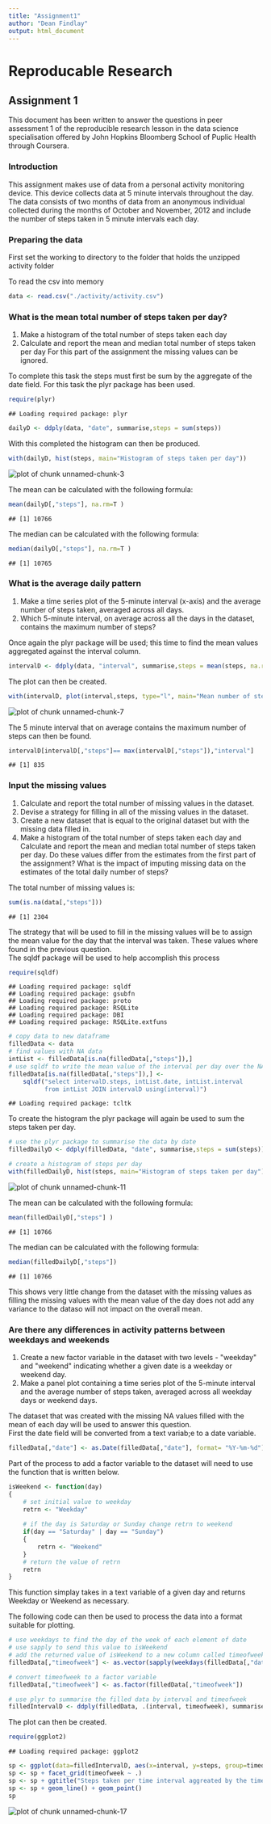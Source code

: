 ```yaml
---
title: "Assignment1"
author: "Dean Findlay"
output: html_document
---
```

# Reproducable Research  
## Assignment 1

This document has been written to answer the questions in  peer assessment 1 of 
the reproducible research lesson in the data science specialisation offered by 
John Hopkins Bloomberg School of Puplic Health through Coursera.  

### Introduction

This assignment makes use of data from a personal activity monitoring device. This device collects data at 5 minute intervals throughout the day. The data consists of two months of data from an anonymous individual collected during the months of October and November, 2012 and include the number of steps taken in 5 minute intervals each day.


### Preparing the data

First set the working to directory to the folder that holds the unzipped activity folder

To read the csv into memory

```r
data <- read.csv("./activity/activity.csv")
```


### What is the mean total number of steps taken per day?
1. Make a histogram of the total number of steps taken each day
2. Calculate and report the mean and median total number of steps taken per day
For this part of the assignment the missing values can be ignored.

To complete this task the steps must first be sum by the aggregate of the date 
field. For this task the plyr package has been used. 

```r
require(plyr)
```

```
## Loading required package: plyr
```

```r
dailyD <- ddply(data, "date", summarise,steps = sum(steps))
```

With this completed the histogram can then be produced.

```r
with(dailyD, hist(steps, main="Histogram of steps taken per day"))
```

![plot of chunk unnamed-chunk-3](figure/unnamed-chunk-3.png) 

The mean can be calculated with the following formula:

```r
mean(dailyD[,"steps"], na.rm=T )
```

```
## [1] 10766
```

The median can be calculated with the following formula:

```r
median(dailyD[,"steps"], na.rm=T )
```

```
## [1] 10765
```

### What is the average daily pattern
1. Make a time series plot of the 5-minute interval (x-axis) and the average number of steps taken, averaged across all days.
2. Which 5-minute interval, on average across all the days in the dataset, contains the maximum number of steps?

Once again the plyr package will be used; this time to find the mean values aggregated against the interval column.

```r
intervalD <- ddply(data, "interval", summarise,steps = mean(steps, na.rm=T))
```

The plot can then be created.

```r
with(intervalD, plot(interval,steps, type="l", main="Mean number of steps per interval averaged over all days"))
```

![plot of chunk unnamed-chunk-7](figure/unnamed-chunk-7.png) 

The 5 minute interval that on average contains the maximum number of steps can then be found.

```r
intervalD[intervalD[,"steps"]== max(intervalD[,"steps"]),"interval"]
```

```
## [1] 835
```

### Input the missing values
1. Calculate and report the total number of missing values in the dataset.
2. Devise a strategy for filling in all of the missing values in the dataset.
3. Create a new dataset that is equal to the original dataset but with the missing data filled in.
4. Make a histogram of the total number of steps taken each day and Calculate and report the mean and median total number of steps taken per day. Do these values differ from the estimates from the first part of the assignment? What is the impact of imputing missing data on the estimates of the total daily number of steps?

The total number of missing values is:

```r
sum(is.na(data[,"steps"]))
```

```
## [1] 2304
```

The strategy that will be used to fill in the missing values will be to assign the mean value for the day that the interval was taken. These values where found in the previous question.  
The sqldf package will be used to help accomplish this process


```r
require(sqldf)
```

```
## Loading required package: sqldf
## Loading required package: gsubfn
## Loading required package: proto
## Loading required package: RSQLite
## Loading required package: DBI
## Loading required package: RSQLite.extfuns
```

```r
# copy data to new dataframe
filledData <- data
# find values with NA data
intList <- filledData[is.na(filledData[,"steps"]),]
# use sqldf to write the mean value of the interval per day over the NA values
filledData[is.na(filledData[,"steps"]),] <- 
    sqldf("select intervalD.steps, intList.date, intList.interval 
          from intList JOIN intervalD using(interval)")
```

```
## Loading required package: tcltk
```

To create the histogram the plyr package will again be used to sum the steps taken per day.

```r
# use the plyr package to summarise the data by date
filledDailyD <- ddply(filledData, "date", summarise,steps = sum(steps))

# create a histogram of steps per day
with(filledDailyD, hist(steps, main="Histogram of steps taken per day"))
```

![plot of chunk unnamed-chunk-11](figure/unnamed-chunk-11.png) 


The mean can be calculated with the following formula:

```r
mean(filledDailyD[,"steps"] )
```

```
## [1] 10766
```

The median can be calculated with the following formula:

```r
median(filledDailyD[,"steps"])
```

```
## [1] 10766
```
This shows very little change from the dataset with the missing values as filling the missing values with the mean value of the day does not add any variance to the dataso will not impact on the overall mean.

### Are there any differences in activity patterns between weekdays and weekends
1. Create a new factor variable in the dataset with two levels - "weekday" and "weekend" indicating whether a given date is a weekday or weekend day.
2. Make a panel plot containing a time series plot of the 5-minute interval and the average number of steps taken, averaged across all weekday days or weekend days.

The dataset that was created with the missing NA values filled with the mean of each day will be used to answer this question.  
First the date field will be converted from a text variab;e to a date variable.

```r
filledData[,"date"] <- as.Date(filledData[,"date"], format= "%Y-%m-%d")
```

Part of the process to add a factor variable to the dataset will need to use the function that is written below.

```r
isWeekend <- function(day)
{
    # set initial value to weekday
    retrn <- "Weekday"
   
    # if the day is Saturday or Sunday change retrn to weekend
    if(day == "Saturday" | day == "Sunday") 
    {
        retrn <- "Weekend"
    }
    # return the value of retrn
    retrn    
}
```
This function simplay takes in a text variable of a given day and returns Weekday or Weekend as necessary.

The following code can then be used to process the data into a format suitable for plotting.

```r
# use weekdays to find the day of the week of each element of date
# use sapply to send this value to isWeekend
# add the returned value of isWeekend to a new column called timeofweek
filledData[,"timeofweek"] <- as.vector(sapply(weekdays(filledData[,"date"]), isWeekend))

# convert timeofweek to a factor variable
filledData[,"timeofweek"] <- as.factor(filledData[,"timeofweek"])

# use plyr to summarise the filled data by interval and timeofweek
filledIntervalD <- ddply(filledData, .(interval, timeofweek), summarise, steps=mean(steps))
```
The plot can then be created.

```r
require(ggplot2)
```

```
## Loading required package: ggplot2
```

```r
sp <- ggplot(data=filledIntervalD, aes(x=interval, y=steps, group=timeofweek, colour=timeofweek))
sp <- sp + facet_grid(timeofweek ~ .)
sp <- sp + ggtitle("Steps taken per time interval aggreated by the time of the week")
sp <- sp + geom_line() + geom_point()
sp
```

![plot of chunk unnamed-chunk-17](figure/unnamed-chunk-17.png) 























